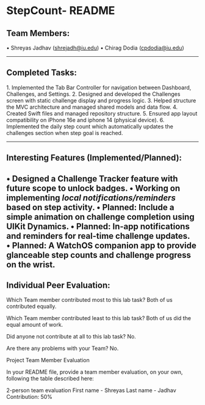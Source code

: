 # StepCount- README

## Team Members:
•⁠  ⁠Shreyas Jadhav (shrejadh@iu.edu)
•⁠  ⁠Chirag Dodia (cpdodia@iu.edu)

---

## Completed Tasks:

1.⁠ ⁠Implemented the Tab Bar Controller for navigation between Dashboard, Challenges, and Settings.
2.⁠ ⁠Designed and developed the Challenges screen with static challenge display and progress logic.
3.⁠ ⁠Helped structure the MVC architecture and managed shared models and data flow.
4.⁠ ⁠Created Swift files and managed repository structure.
5.⁠ ⁠Ensured app layout compatibility on iPhone 16e and iphone 14 (physical device).
6.   Implemented the daily step count which automatically updates the challenges section when step goal is reached.
 

---

## Interesting Features (Implemented/Planned):

•⁠  ⁠Designed a Challenge Tracker feature with future scope to unlock badges.
•⁠  ⁠Working on implementing *local notifications/reminders* based on step activity.
•⁠  ⁠Planned: Include a simple animation on challenge completion using UIKit Dynamics.
•  	 Planned: In-app notifications and reminders for real-time challenge updates.  
•    Planned: A WatchOS companion app to provide glanceable step counts and challenge progress on the wrist.  
---

## Individual Peer Evaluation:

Which Team member contributed most to this lab task? Both of us contributed equally.

Which Team member contributed least to this lab task? Both of us did the equal amount of work.

Did anyone not contribute at all to this lab task? No.

Are there any problems with your Team? No.

Project Team Member Evaluation

In your README file, provide a team member evaluation, on your own, following the table described here:

2-person team evaluation 
First name - Shreyas 
Last name - Jadhav
Contribution: 50%